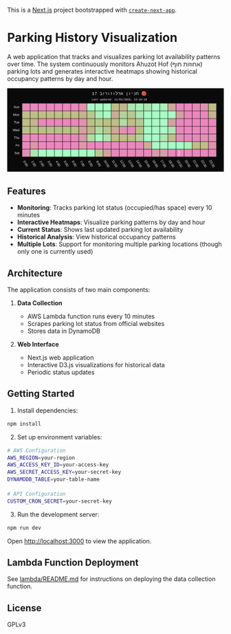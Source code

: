 This is a [Next.js](https://nextjs.org) project bootstrapped with 
[`create-next-app`](https://nextjs.org/docs/app/api-reference/cli/create-next-app).

# Parking History Visualization

A web application that tracks and visualizes parking lot availability patterns over time. The system continuously monitors Ahuzot Hof (אחוזות חוף) parking lots and generates interactive heatmaps showing historical occupancy patterns by day and hour.

![Parking History Heatmap](docs/screenshot.png)

## Features

- **Monitoring**: Tracks parking lot status (occupied/has space) every 10 minutes
- **Interactive Heatmaps**: Visualize parking patterns by day and hour
- **Current Status**: Shows last updated parking lot availability
- **Historical Analysis**: View historical occupancy patterns
- **Multiple Lots**: Support for monitoring multiple parking locations (though only one is currently used)

## Architecture

The application consists of two main components:

1. **Data Collection**
   - AWS Lambda function runs every 10 minutes
   - Scrapes parking lot status from official websites
   - Stores data in DynamoDB

2. **Web Interface**
   - Next.js web application
   - Interactive D3.js visualizations for historical data
   - Periodic status updates

## Getting Started

1. Install dependencies:
```bash
npm install
```

2. Set up environment variables:
```bash
# AWS Configuration
AWS_REGION=your-region
AWS_ACCESS_KEY_ID=your-access-key
AWS_SECRET_ACCESS_KEY=your-secret-key
DYNAMODB_TABLE=your-table-name

# API Configuration
CUSTOM_CRON_SECRET=your-secret-key
```

3. Run the development server:
```bash
npm run dev
```

Open [http://localhost:3000](http://localhost:3000) to view the application.

## Lambda Function Deployment

See [lambda/README.md](lambda/README.md) for instructions on deploying the data collection function.

## License

GPLv3

